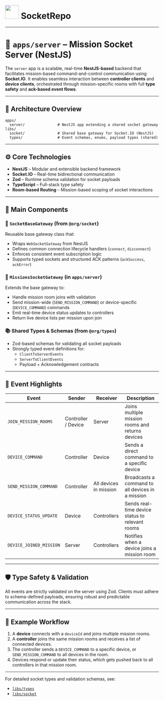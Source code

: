# <a alt="Nx logo" href="https://nx.dev" target="_blank" rel="noreferrer"><img src="https://raw.githubusercontent.com/nrwl/nx/master/images/nx-logo.png" width="45"></a> SocketRepo

---

# 🧠 `apps/server` – Mission Socket Server (NestJS)

The `server` app is a scalable, real-time **NestJS-based** backend that facilitates mission-based command-and-control communication using **Socket.IO**. It enables seamless interaction between **controller clients** and **device clients**, orchestrated through mission-specific rooms with full **type safety** and **ack-based event flows**.

---

## 📐 Architecture Overview

```
apps/
  server/               # NestJS app extending a shared socket gateway
libs/
  socket/               # Shared base gateway for Socket.IO (NestJS)
  types/                # Event schemas, enums, payload types (shared)
```

---

## ⚙️ Core Technologies

- **NestJS** – Modular and extensible backend framework
- **Socket.IO** – Real-time bidirectional communication
- **Zod** – Runtime schema validation for socket payloads
- **TypeScript** – Full-stack type safety
- **Room-based Routing** – Mission-based scoping of socket interactions

---

## 🧩 Main Components

### 🔌 `SocketBaseGateway` (from `@org/socket`)
Reusable base gateway class that:
- Wraps `WebSocketGateway` from NestJS
- Defines common connection lifecycle handlers (`connect`, `disconnect`)
- Enforces consistent event subscription logic
- Supports typed sockets and structured ACK patterns (`ackSuccess`, `ackError`)

### 🎯 `MissionsSocketGateway` (in `apps/server`)
Extends the base gateway to:
- Handle mission room joins with validation
- Send mission-wide (`SEND_MISSION_COMMAND`) or device-specific (`DEVICE_COMMAND`) commands
- Emit real-time device status updates to controllers
- Return live device lists per mission upon join

### 📚 Shared Types & Schemas (from `@org/types`)
- Zod-based schemas for validating all socket payloads
- Strongly typed event definitions for:
  - `ClientToServerEvents`
  - `ServerToClientEvents`
  - Payload + Acknowledgement contracts

---

## 📡 Event Highlights

| Event                         | Sender       | Receiver     | Description                                      |
|------------------------------|--------------|--------------|--------------------------------------------------|
| `JOIN_MISSION_ROOMS`         | Controller / Device | Server | Joins multiple mission rooms and returns devices |
| `DEVICE_COMMAND`             | Controller    | Device       | Sends a direct command to a specific device      |
| `SEND_MISSION_COMMAND`       | Controller    | All devices in mission | Broadcasts a command to all devices in a mission |
| `DEVICE_STATUS_UPDATE`       | Device        | Controllers  | Sends real-time device status to relevant rooms  |
| `DEVICE_JOINED_MISSION`      | Server        | Controllers  | Notifies when a device joins a mission room      |

---

## 🛡 Type Safety & Validation

All events are strictly validated on the server using Zod. Clients must adhere to schema-defined payloads, ensuring robust and predictable communication across the stack.

---

## 🚀 Example Workflow

1. A **device** connects with a `deviceId` and joins multiple mission rooms.
2. A **controller** joins the same mission rooms and receives a list of connected devices.
3. The controller sends a `DEVICE_COMMAND` to a specific device, or `SEND_MISSION_COMMAND` to all devices in the room.
4. Devices respond or update their status, which gets pushed back to all controllers in that mission room.

---

For detailed socket types and validation schemas, see:
- [`libs/types`](../../libs/types)
- [`libs/socket`](../../libs/socket)
